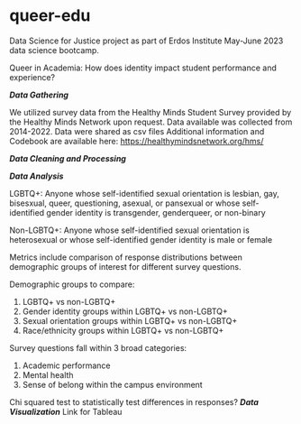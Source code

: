 # queer-edu
Data Science for Justice project as part of Erdos Institute May-June 2023 data science bootcamp.

Queer in Academia: How does identity impact student performance and experience?

***Data Gathering***

We utilized survey data from the Healthy Minds Student Survey provided by the Healthy Minds Network upon request. Data available was collected from 2014-2022. Data were shared as csv files
Additional information and Codebook are available here: https://healthymindsnetwork.org/hms/

***Data Cleaning and Processing***

***Data Analysis***

LGBTQ+: Anyone whose self-identified sexual orientation is lesbian, gay, bisesxual, queer, questioning, asexual, or pansexual or whose self-identified gender identity is transgender, genderqueer, or non-binary

Non-LGBTQ+: Anyone whose self-identified sexual orientation is heterosexual or whose self-identified gender identity is male or female

Metrics include comparison of response distributions between demographic groups of interest for different survey questions. 

Demographic groups to compare:
1) LGBTQ+ vs non-LGBTQ+
2) Gender identity groups within LGBTQ+ vs non-LGBTQ+ 
3) Sexual orientation groups within LGBTQ+ vs non-LGBTQ+ 
4) Race/ethnicity groups within LGBTQ+ vs non-LGBTQ+ 

Survey questions fall within 3 broad categories:
1) Academic performance
2) Mental health
3) Sense of belong within the campus environment

Chi squared test to statistically test differences in responses? 
***Data Visualization***
Link for Tableau 